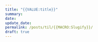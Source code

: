 ```yaml
---
title: "{{VALUE:title}}"
summary: 
date: 
update_date: 
permalink: /posts/til/{{MACRO:Slugify}}/
draft: true
---
```

